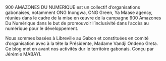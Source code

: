 900 AMAZONES DU NUMERIQUE est un collectif d’organisations gabonaises, notamment ONG Inongwa, ONG Green, Ya Maase agency, réunies dans le cadre de la mise en œuvre de la campagne 900 Amazones Du Numérique dans le but de promouvoir l’inclusivité dans l’accès au numérique pour le développement.

Nous sommes basées à Libreville au Gabon et constituées en comité d’organisation avec à la tête la Présidente, Madame Vandji Ondeno Greta.
Ce blog met en avant nos activités dur le territoire gabonais.
Conçu par Jérémie MABAYI.

